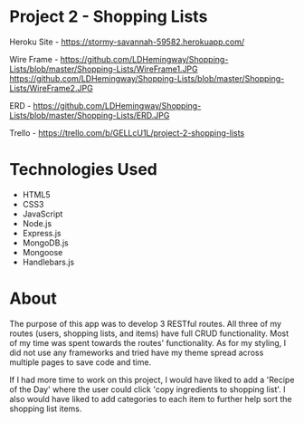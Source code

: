 # Project 2 - Shopping Lists #

Heroku Site - https://stormy-savannah-59582.herokuapp.com/

Wire Frame - https://github.com/LDHemingway/Shopping-Lists/blob/master/Shopping-Lists/WireFrame1.JPG https://github.com/LDHemingway/Shopping-Lists/blob/master/Shopping-Lists/WireFrame2.JPG

ERD - https://github.com/LDHemingway/Shopping-Lists/blob/master/Shopping-Lists/ERD.JPG

Trello - https://trello.com/b/GELLcU1L/project-2-shopping-lists

# Technologies Used #
* HTML5
* CSS3
* JavaScript
* Node.js
* Express.js
* MongoDB.js
* Mongoose
* Handlebars.js

# About #
The purpose of this app was to develop 3 RESTful routes. All three of my routes (users, shopping lists, and items) have full CRUD functionality. Most of my time was spent towards the routes' functionality. As for my styling, I did not use any frameworks and tried have my theme spread across multiple pages to save code and time.

If I had more time to work on this project, I would have liked to add a 'Recipe of the Day' where the user could click 'copy ingredients to shopping list'. I also would have liked to add categories to each item to further help sort the shopping list items.

